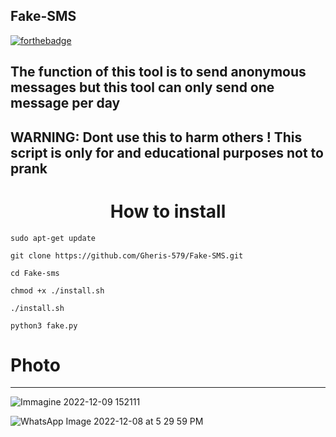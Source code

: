 ## Fake-SMS
[![forthebadge](https://forthebadge.com/images/badges/made-with-python.svg)](https://forthebadge.com)

<h2>The function of this tool is to send anonymous messages but this tool can only send one message per day </h2>

<h2> WARNING:  Dont use this to harm others ! This script is only for and educational purposes not to prank</h2>

<h1  align="center">How to install</h1>

``
sudo apt-get update
``

``
git clone https://github.com/Gheris-579/Fake-SMS.git
``

``
cd Fake-sms
``

``
chmod +x ./install.sh
``

``
./install.sh
``

``
python3 fake.py
``



# Photo
***


![Immagine 2022-12-09 152111](https://user-images.githubusercontent.com/103877241/206723005-9448eed7-385a-46db-97a1-b8e9ccacd1da.png)




![WhatsApp Image 2022-12-08 at 5 29 59 PM](https://user-images.githubusercontent.com/103877241/206507769-edf1b5e0-c655-40a5-b365-7e0ec9eefa6b.jpeg)




